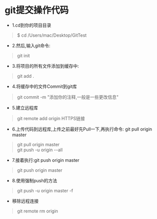 # git提交操作代码
+ 1.cd到你的项目目录
> $ cd /Users/mac/Desktop/GitTest  
+ 2.然后,输入git命令:
>git init  
+ 3.将项目的所有文件添加到缓存中:
> git add .  
+ 4.将缓存中的文件Commit到git库
> git commit -m "添加你的注释,一般是一些更改信息"
+ 5.建立远程库
>  git remote add origin HTTPS链接
+ 6.上传代码到远程库,上传之前最好先Pull一下,再执行命令: git pull origin master
> git pull origin master  
> git push -u origin --all
+ 7.接着执行:git push origin master
> git push origin master  
+ 8.使用强制push的方法
> git push -u origin master -f
+ 移除远程连接
> git remote rm origin
